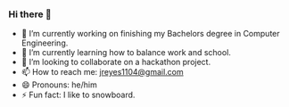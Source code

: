 ### Hi there 👋

- 🔭 I’m currently working on finishing my Bachelors degree in Computer Engineering.
- 🌱 I’m currently learning how to balance work and school.
- 👯 I’m looking to collaborate on a hackathon project.
- 📫 How to reach me: jreyes1104@gmail.com
- 😄 Pronouns: he/him
- ⚡ Fun fact: I like to snowboard.
